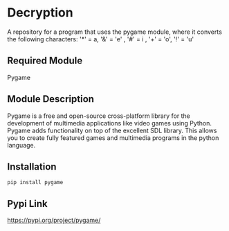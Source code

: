 # Decryption
A repository for a program that uses the pygame module, where it converts the following characters: '*' = a, '&' = 'e' , '#' = i , '+' = 'o', '!' = 'u'

Required Module
-----------

Pygame

Module Description
-----------

Pygame is a free and open-source cross-platform library for the development of multimedia applications like video games using Python. Pygame adds functionality on top of the excellent SDL library. This allows you to create fully featured games and multimedia programs in the python language.

Installation
-----------

```
pip install pygame
```

Pypi Link
-----------

https://pypi.org/project/pygame/
